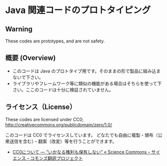 # Java 関連コードのプロトタイピング

## Warning

These codes are prototypes, and are not safety.

## 概要 (Overview)

 * このコードは Java のプロトタイプ用です。そのままの形で製品に組み込まないで下さい。
 * ライブラリやフレームワーク等に類似の機能がある場合はそちらを使って下さい。ここのコードは十分に検証されていません。

## ライセンス（License）

These codes are licensed under CC0; http://creativecommons.org/publicdomain/zero/1.0/

このコードは CC0 でライセンスしています。
どなたでも自由に複製・頒布（公衆送信を含む）・翻案（改変）等を行うことができます。

 * [CC0について ― “いかなる権利も保有しない” « Science Commons – サイエンス・コモンズ翻訳プロジェクト](http://sciencecommons.jp/cc0/about)

